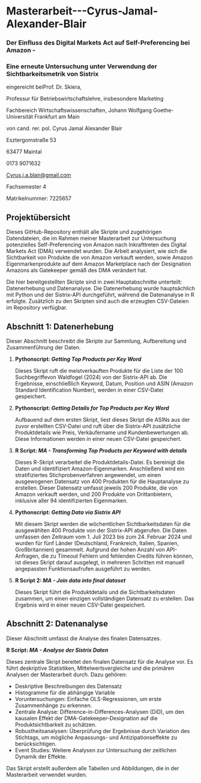 # Masterarbeit---Cyrus-Jamal-Alexander-Blair
### Der Einfluss des Digital Markets Act auf Self-Preferencing bei Amazon -
### Eine erneute Untersuchung unter Verwendung der Sichtbarkeitsmetrik von Sistrix


eingereicht beiProf. Dr. Skiera,

Professur für Betriebswirtschaftslehre, insbesondere Marketing

Fachbereich Wirtschaftswissenschaften, Johann Wolfgang Goethe-Universität Frankfurt am Main


von cand. rer. pol. Cyrus Jamal Alexander Blair
 
Esztergomstraße 53

63477 Maintal

0173 9071632

Cyrus.j.a.blair@gmail.com


Fachsemester 4

Matrikelnummer: 7225657



## Projektübersicht

Dieses GitHub-Repository enthält alle Skripte und zugehörigen Datendateien, die im Rahmen meiner Masterarbeit zur Untersuchung potenzielles Self-Preferencing von Amazon nach Inkrafttreten des Digital Markets Act (DMA) verwendet wurden. Die Arbeit analysiert, wie sich die Sichtbarkeit von Produkte die von Amazon verkauft werden, sowie Amazon Eigenmarkenprodukte auf dem Amazon Marketplace nach der Designation Amazons als Gatekeeper gemäß des DMA verändert hat.

Die hier bereitgestellten Skripte sind in zwei Hauptabschnitte unterteilt: Datenerhebung und Datenanalyse. Die Datenerhebung wurde hauptsächlich mit Python und der Sistrix-API durchgeführt, während die Datenanalyse in R erfolgte. Zusätzlich zu den Skripten sind auch die erzeugten CSV-Dateien im Repository verfügbar. 




## Abschnitt 1: Datenerhebung

Dieser Abschnitt beschreibt die Skripte zur Sammlung, Aufbereitung und Zusammenführung der Daten.



1. __Pythonscript: *Getting Top Products per Key Word*__
   
    Dieses Skript ruft die meistverkauften Produkte für die Liste der 100 Suchbegriffevon Waldfogel (2024) von der Sistrix-API ab. Die Ergebnisse, einschließlich Keyword, Datum, Position und ASIN (Amazon Standard Identification Number), werden in einer CSV-Datei gespeichert.
   
3. __Pythonscript: *Getting Details for Top Products per Key Word*__

    Aufbauend auf dem ersten Skript, liest dieses Skript die ASINs aus der zuvor erstellten CSV-Datei und ruft über die Sistrix-API zusätzliche Produktdetails wie Preis, Verkäufername und Kundenbewertungen ab. Diese Informationen werden in einer neuen CSV-Datei gespeichert.

4. __R Script: *MA - Transforming Top Products per Keyword with details*__

    Dieses R-Skript verarbeitet die Produktdetails-Datei. Es bereinigt die Daten und identifiziert Amazon-Eigenmarken. Anschließend wird ein stratifiziertes Stichprobenverfahren angewendet, um einen ausgewogenen Datensatz von 400 Produkten für die Hauptanalyse zu erstellen. Dieser Datensatz umfasst jeweils 200 Produkte, die von Amazon verkauft werden, und 200 Produkte von Drittanbietern, inklusive aller 94 identifizierten Eigenmarken.

5. __Pythonscript: *Getting Data via Sistrix API*__

    Mit diesem Skript werden die wöchentlichen Sichtbarkeitsdaten für die ausgewählten 400 Produkte von der Sistrix-API abgerufen. Die Daten umfassen den Zeitraum vom 1. Juli 2023 bis zum 24. Februar 2024 und wurden für fünf Länder (Deutschland, Frankreich, Italien, Spanien, Großbritannien) gesammelt. Aufgrund der hohen Anzahl von API-Anfragen, die zu Timeout Fehlern und fehlenden Credits führen können, ist dieses Skript darauf ausgelegt, in mehreren Schritten mit manuell angepassten Funktionsaufrufen ausgeführt zu werden.

6. __R Script 2: *MA - Join data into final dataset*__

    Dieses Skript führt die Produktdetails und die Sichtbarkeitsdaten zusammen, um einen einzigen vollständigen Datensatz zu erstellen. Das Ergebnis wird in einer neuen CSV-Datei gespeichert.



## Abschnitt 2: Datenanalyse

Dieser Abschnitt umfasst die Analyse des finalen Datensatzes.



__R Script: *MA - Analyse der Sistrix Daten*__

Dieses zentrale Skript bereitet den finalen Datensatz für die Analyse vor. Es führt deskriptive Statistiken, Mittelwertsvergleiche und die primären Analysen der Masterarbeit durch. Dazu gehören:

- Deskriptive Beschreibungen des Datensatz
- Histogramme für die abhängige Variable
- Voruntersuchungen: Einfache OLS-Regressionen, um erste Zusammenhänge zu erkennen.
- Zentrale Analyse: Difference-in-Differences-Analysen (DiD), um den kausalen Effekt der DMA-Gatekeeper-Designation auf die Produktsichtbarkeit zu schätzen.
- Robustheitsanalysen: Überprüfung der Ergebnisse durch Variation des Stichtags, um mögliche Anpassungs- und Antizipationseffekte zu berücksichtigen.
- Event Studies: Weitere Analysen zur Untersuchung der zeitlichen Dynamik der Effekte.
  
Das Skript erstellt außerdem alle Tabellen und Abbildungen, die in der Masterarbeit verwendet wurden.








